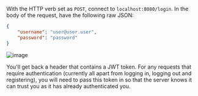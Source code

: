 With the HTTP verb set as `POST`, connect to `localhost:8080/login`. In the body of the request, have the following raw JSON:

```json
{
    "username": "user@user.user",
    "password": "password"
}
```

![image](https://user-images.githubusercontent.com/11173328/110239332-4b1fb080-7f3e-11eb-85c8-54a375dc38c9.png)

You'll get back a header that contains a JWT token. For any requests that require authentication (currently all apart from logging in, logging out and registering), you will need to pass this token in so that the server knows it can trust you as it has already authenticated you.
